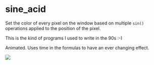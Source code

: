 # sine_acid

Set the color of every pixel on the window based on multiple `sin()`
operations applied to the position of the pixel.

This is the kind of programs I used to write in the 90s :-)

Animated. Uses time in the formulas to have an ever changing effect.

![](https://raw.githubusercontent.com/hamoid/Fun-Programming/master/processing/ideas/2011/09/sine_acid/thumb.jpg)

